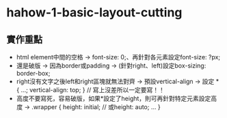 # hahow-1-basic-layout-cutting

## 實作重點
- html element中間的空格 -> font-size: 0;、再針對各元素設定font-size: ?px;
- 還是破版 -> 因為border或padding -> (針對right、left)設定box-sizing: border-box;
- right沒有文字之後left和right區塊就無法對齊 -> 預設vertical-align -> 設定 * { ...; vertical-align: top; } // 寫上沒差所以一定要寫！！
- 高度不要寫死，容易破版，如果*設定了height，則可再針對特定元素設定高度 -> .wrapper { height: initial; // 或height: auto; ... } 